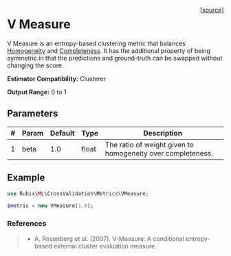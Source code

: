 <span style="float:right;"><a href="https://github.com/RubixML/RubixML/blob/master/src/CrossValidation/Metrics/VMeasure.php">[source]</a></span>

# V Measure
V Measure is an entropy-based clustering metric that balances [Homogeneity](homogeneity.md) and [Completeness](completeness.md). It has the additional property of being symmetric in that the predictions and ground-truth can be swapped without changing the score.

**Estimator Compatibility:** Clusterer

**Output Range:** 0 to 1

## Parameters
| # | Param | Default | Type | Description |
|---|---|---|---|---|
| 1 | beta | 1.0 | float | The ratio of weight given to homogeneity over completeness. |

## Example
```php
use Rubix\ML\CrossValidation\Metrics\VMeasure;

$metric = new VMeasure(1.0);
```

### References
>- A. Rosenberg et al. (2007). V-Measure: A conditional entropy-based external cluster evaluation measure.